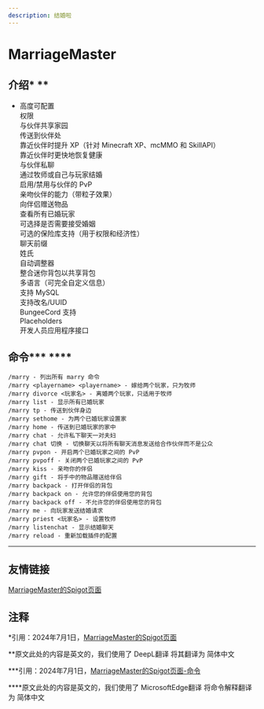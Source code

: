 ```yaml
---
description: 结婚啦
---
```


# MarriageMaster

## 介绍\* \*\*

* 高度可配置  \
  权限  \
  与伙伴共享家园  \
  传送到伙伴处  \
  靠近伙伴时提升 XP（针对 Minecraft XP、mcMMO 和 SkillAPI）  \
  靠近伙伴时更快地恢复健康  \
  与伙伴私聊  \
  通过牧师或自己与玩家结婚  \
  启用/禁用与伙伴的 PvP  \
  亲吻伙伴的能力（带粒子效果）  \
  向伴侣赠送物品  \
  查看所有已婚玩家  \
  可选择是否需要接受婚姻  \
  可选的保险库支持（用于权限和经济性）  \
  聊天前缀  \
  姓氏  \
  自动调整器  \
  整合迷你背包以共享背包  \
  多语言（可完全自定义信息）  \
  支持 MySQL  \
  支持改名/UUID  \
  BungeeCord 支持\
  Placeholders  \
  开发人员应用程序接口

## 命令\*\*\* \*\*\*\*

```
/marry - 列出所有 marry 命令
/marry <playername> <playername> - 嫁给两个玩家，只为牧师
/marry divorce <玩家名> - 离婚两个玩家，只适用于牧师
/marry list - 显示所有已婚玩家
/marry tp - 传送到伙伴身边
/marry sethome - 为两个已婚玩家设置家
/marry home - 传送到已婚玩家的家中
/marry chat - 允许私下聊天一对夫妇
/marry chat 切换 - 切换聊天以将所有聊天消息发送给合作伙伴而不是公众
/marry pvpon - 开启两个已婚玩家之间的 PvP
/marry pvpoff - 关闭两个已婚玩家之间的 PvP
/marry kiss - 亲吻你的伴侣
/marry gift - 将手中的物品赠送给伴侣
/marry backpack - 打开伴侣的背包
/marry backpack on - 允许您的伴侣使用您的背包
/marry backpack off - 不允许您的伴侣使用您的背包
/marry me - 向玩家发送结婚请求
/marry priest <玩家名> - 设置牧师
/marry listenchat - 显示结婚聊天
/marry reload - 重新加载插件的配置
```

***

## 友情链接

[MarriageMaster的Spigot页面](https://www.spigotmc.org/resources/marriage-master-mc-1-7-1-21.19273/)

## 注释

\*引用：2024年7月1日，[MarriageMaster的Spigot页面](https://www.spigotmc.org/resources/marriage-master-mc-1-7-1-21.19273/)

\*\*原文此处的内容是英文的，我们使用了 DeepL翻译 将其翻译为 简体中文

\*\*\*引用：2024年7月1日，[MarriageMaster的Spigot页面-命令](https://www.spigotmc.org/resources/marriage-master-mc-1-7-1-21.19273/)

\*\*\*\*原文此处的内容是英文的，我们使用了 MicrosoftEdge翻译 将命令解释翻译为 简体中文
